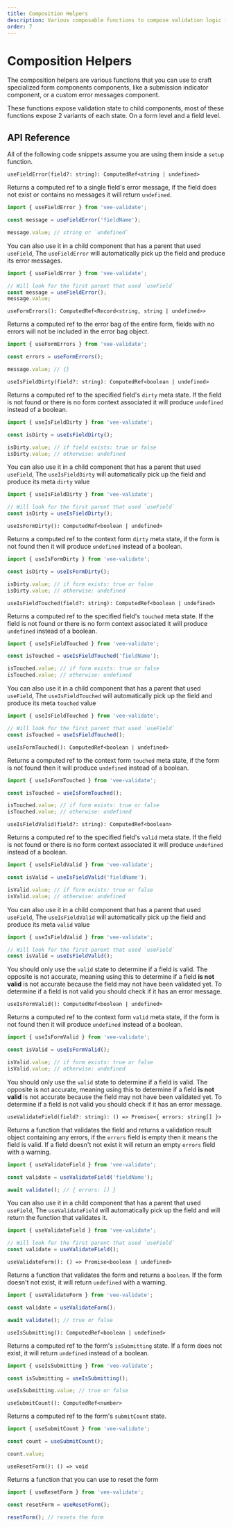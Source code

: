 ```yaml
---
title: Composition Helpers
description: Various composable functions to compose validation logic into your components
order: 7
---
```


# Composition Helpers

The composition helpers are various functions that you can use to craft specialized form components components, like a submission indicator component, or a custom error messages component.

These functions expose validation state to child components, most of these functions expose 2 variants of each state. On a form level and a field level.

## API Reference

<doc-tip>

All of the following code snippets assume you are using them inside a `setup` function.

</doc-tip>

<code-title level="4">

`useFieldError(field?: string): ComputedRef<string | undefined>`

</code-title>

Returns a computed ref to a single field's error message, if the field does not exist or contains no messages it will return `undefined`.

```js
import { useFieldError } from 'vee-validate';

const message = useFieldError('fieldName');

message.value; // string or `undefined`
```

You can also use it in a child component that has a parent that used `useField`, The `useFieldError` will automatically pick up the field and produce its error messages.

```js
import { useFieldError } from 'vee-validate';

// Will look for the first parent that used `useField`
const message = useFieldError();
message.value;
```

<code-title level="4">

`useFormErrors(): ComputedRef<Record<string, string | undefined>>`

</code-title>

Returns a computed ref to the error bag of the entire form, fields with no errors will not be included in the error bag object.

```js
import { useFormErrors } from 'vee-validate';

const errors = useFormErrors();

message.value; // {}
```

<code-title level="4">

`useIsFieldDirty(field?: string): ComputedRef<boolean | undefined>`

</code-title>

Returns a computed ref to the specified field's `dirty` meta state. If the field is not found or there is no form context associated it will produce `undefined` instead of a boolean.

```js
import { useIsFieldDirty } from 'vee-validate';

const isDirty = useIsFieldDirty();

isDirty.value; // if field exists: true or false
isDirty.value; // otherwise: undefined
```

You can also use it in a child component that has a parent that used `useField`, The `useIsFieldDirty` will automatically pick up the field and produce its meta `dirty` value

```js
import { useIsFieldDirty } from 'vee-validate';

// Will look for the first parent that used `useField`
const isDirty = useIsFieldDirty();
```

<code-title level="4">

`useIsFormDirty(): ComputedRef<boolean | undefined>`

</code-title>

Returns a computed ref to the context form `dirty` meta state, if the form is not found then it will produce `undefined` instead of a boolean.

```js
import { useIsFormDirty } from 'vee-validate';

const isDirty = useIsFormDirty();

isDirty.value; // if form exists: true or false
isDirty.value; // otherwise: undefined
```

<code-title level="4">

`useIsFieldTouched(field?: string): ComputedRef<boolean | undefined>`

</code-title>

Returns a computed ref to the specified field's `touched` meta state. If the field is not found or there is no form context associated it will produce `undefined` instead of a boolean.

```js
import { useIsFieldTouched } from 'vee-validate';

const isTouched = useIsFieldTouched('fieldName');

isTouched.value; // if form exists: true or false
isTouched.value; // otherwise: undefined
```

You can also use it in a child component that has a parent that used `useField`, The `useIsFieldTouched` will automatically pick up the field and produce its meta `touched` value

```js
import { useIsFieldTouched } from 'vee-validate';

// Will look for the first parent that used `useField`
const isTouched = useIsFieldTouched();
```

<code-title level="4">

`useIsFormTouched(): ComputedRef<boolean | undefined>`

</code-title>

Returns a computed ref to the context form `touched` meta state, if the form is not found then it will produce `undefined` instead of a boolean.

```js
import { useIsFormTouched } from 'vee-validate';

const isTouched = useIsFormTouched();

isTouched.value; // if form exists: true or false
isTouched.value; // otherwise: undefined
```

<code-title level="4">

`useIsFieldValid(field?: string): ComputedRef<boolean>`

</code-title>

Returns a computed ref to the specified field's `valid` meta state. If the field is not found or there is no form context associated it will produce `undefined` instead of a boolean.

```js
import { useIsFieldValid } from 'vee-validate';

const isValid = useIsFieldValid('fieldName');

isValid.value; // if form exists: true or false
isValid.value; // otherwise: undefined
```

You can also use it in a child component that has a parent that used `useField`, The `useIsFieldValid` will automatically pick up the field and produce its meta `valid` value

```js
import { useIsFieldValid } from 'vee-validate';

// Will look for the first parent that used `useField`
const isValid = useIsFieldValid();
```

<doc-tip type="warn">

You should only use the `valid` state to determine if a field is valid. The opposite is not accurate, meaning using this to determine if a field **is not valid** is not accurate because the field may not have been validated yet. To determine if a field is not valid you should check if it has an error message.

</doc-tip>

<code-title level="4">

`useIsFormValid(): ComputedRef<boolean | undefined>`

</code-title>

Returns a computed ref to the context form `valid` meta state, if the form is not found then it will produce `undefined` instead of a boolean.

```js
import { useIsFormValid } from 'vee-validate';

const isValid = useIsFormValid();

isValid.value; // if form exists: true or false
isValid.value; // otherwise: undefined
```

<doc-tip type="warn">

You should only use the `valid` state to determine if a field is valid. The opposite is not accurate, meaning using this to determine if a field **is not valid** is not accurate because the field may not have been validated yet. To determine if a field is not valid you should check if it has an error message.

</doc-tip>

<code-title level="4">

`useValidateField(field?: string): () => Promise<{ errors: string[] }>`

</code-title>

Returns a function that validates the field and returns a validation result object containing any errors, if the `errors` field is empty then it means the field is valid. If a field doesn't not exist it will return an empty `errors` field with a warning.

```js
import { useValidateField } from 'vee-validate';

const validate = useValidateField('fieldName');

await validate(); // { errors: [] }
```

You can also use it in a child component that has a parent that used `useField`, The `useValidateField` will automatically pick up the field and will return the function that validates it.

```js
import { useValidateField } from 'vee-validate';

// Will look for the first parent that used `useField`
const validate = useValidateField();
```

<code-title level="4">

`useValidateForm(): () => Promise<boolean | undefined>`

</code-title>

Returns a function that validates the form and returns a `boolean`. If the form doesn't not exist, it will return `undefined` with a warning.

```js
import { useValidateForm } from 'vee-validate';

const validate = useValidateForm();

await validate(); // true or false
```

<code-title level="4">

`useIsSubmitting(): ComputedRef<boolean | undefined>`

</code-title>

Returns a computed ref to the form's `isSubmitting` state. If a form does not exist, it will return `undefined` instead of a boolean.

```js
import { useIsSubmitting } from 'vee-validate';

const isSubmitting = useIsSubmitting();

useIsSubmitting.value; // true or false
```

<code-title level="4">

`useSubmitCount(): ComputedRef<number>`

</code-title>

Returns a computed ref to the form's `submitCount` state.

```js
import { useSubmitCount } from 'vee-validate';

const count = useSubmitCount();

count.value;
```

<code-title level="4">

`useResetForm(): () => void`

</code-title>

Returns a function that you can use to reset the form

```js
import { useResetForm } from 'vee-validate';

const resetForm = useResetForm();

resetForm(); // resets the form
```
